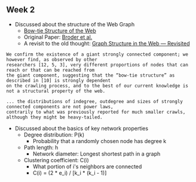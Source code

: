 ## Week 2
* Discussed about the structure of the Web Graph
  * [Bow-tie Structure of the Web](https://kharshit.github.io/blog/2017/09/08/structure-of-the-web#myfootnote1)
  * Original Paper: [Broder et al.](https://kharshit.github.io/assets/graph_broder.pdf)
  * A revisit to the old thought: [Graph Structure in the Web — Revisited](http://www.quantware.ups-tlse.fr/FETNADINE/papers/P4.9.pdf)
```
We confirm the existence of a giant strongly connected component; we however find, as observed by other 
researchers [12, 5, 3], very different proportions of nodes that can reach or that can be reached from 
the giant component, suggesting that the “bow-tie structure” as described in [10] is strongly dependent 
on the crawling process, and to the best of our current knowledge is not a structural property of the web.

... the distributions of indegree, outdegree and sizes of strongly connected components are not power laws, 
contrarily to what was previously reported for much smaller crawls, although they might be heavy-tailed.
```
* Discussed about the basics of key network properties
  * Degree distribution: P(k)
    * Probability that a randomly chosen node has degree k
  * Path length: h
    * Network diameter: Longest shortest path in a graph
  * Clustering coefficient: C(i)
    * What portion of i's neighbors are connected
    * C(i) = (2 * e_i) / [k_i * (k_i - 1)]
